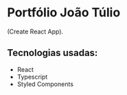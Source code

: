# Portfólio João Túlio

  (Create React App).



## Tecnologias usadas:
- React
- Typescript
- Styled Components

